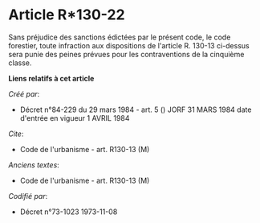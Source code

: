 # Article R*130-22

Sans préjudice des sanctions édictées par le présent code, le code forestier, toute infraction aux dispositions de l'article
R. 130-13 ci-dessus sera punie des peines prévues pour les contraventions de la cinquième classe.

**Liens relatifs à cet article**

_Créé par_:

  - Décret n°84-229 du 29 mars 1984 - art. 5 () JORF 31 MARS 1984 date d'entrée en vigueur 1 AVRIL 1984

_Cite_:

  - Code de l'urbanisme - art. R130-13 (M)

_Anciens textes_:

  - Code de l'urbanisme - art. R130-13 (M)

_Codifié par_:

  - Décret n°73-1023 1973-11-08
